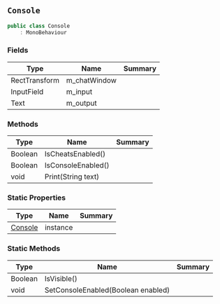## `Console`

```csharp
public class Console
    : MonoBehaviour
```

### Fields

| Type | Name | Summary | 
| --- | --- | --- | 
| RectTransform | m_chatWindow |  | 
| InputField | m_input |  | 
| Text | m_output |  | 


### Methods

| Type | Name | Summary | 
| --- | --- | --- | 
| Boolean | IsCheatsEnabled() |  | 
| Boolean | IsConsoleEnabled() |  | 
| void | Print(String text) |  | 


### Static Properties

| Type | Name | Summary | 
| --- | --- | --- | 
| [Console](./Console.md) | instance |  | 


### Static Methods

| Type | Name | Summary | 
| --- | --- | --- | 
| Boolean | IsVisible() |  | 
| void | SetConsoleEnabled(Boolean enabled) |  | 


